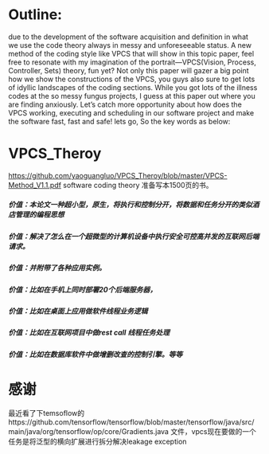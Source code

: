 # Outline: 
due to the development of the software acquisition and definition in what we use the code theory always in messy and unforeseeable status. A new method of the coding style like VPCS that will show in this topic paper, feel free to resonate with my imagination of the portrait—VPCS(Vision, Process, Controller, Sets) theory, fun yet? Not only this paper will gazer a big point how we show the constructions of the VPCS, you guys also sure to get lots of idyllic landscapes of the coding sections. While you got lots of the illness codes at the so messy fungus projects, I guess at this paper out where you are finding anxiously. Let’s catch more opportunity about how does the VPCS working, executing and scheduling in our software project and make the software fast, fast and safe! lets go, So the key words as below:

# VPCS_Theroy
https://github.com/yaoguangluo/VPCS_Theroy/blob/master/VPCS-Method_V1.1.pdf
software coding theory 准备写本1500页的书。

##### 价值：本论文一种超小型，原生，将执行和控制分开，将数据和任务分开的类似酒店管理的编程思想
##### 价值：解决了怎么在一个超微型的计算机设备中执行安全可控高并发的互联网后端请求。
##### 价值：并附带了各种应用实例。
##### 价值：比如在手机上同时部署20个后端服务器，
##### 价值：比如在桌面上应用做软件线程业务逻辑
##### 价值：比如在互联网项目中做rest call 线程任务处理
##### 价值：比如在数据库软件中做增删改查的控制引擎。等等

# 感谢
最近看了下temsoflow的https://github.com/tensorflow/tensorflow/blob/master/tensorflow/java/src/main/java/org/tensorflow/op/core/Gradients.java
文件，vpcs现在要做的一个任务是将泛型的横向扩展进行拆分解决leakage exception


